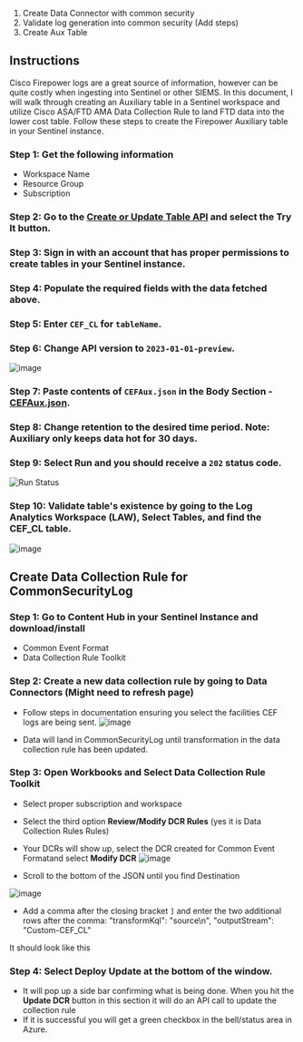 1. Create Data Connector with common security
2. Validate log generation into common security (Add steps)
3. Create Aux Table

## Instructions

Cisco Firepower logs are a great source of information, however can be quite costly when ingesting into Sentinel or other SIEMS. In this document, I will walk through creating an Auxiliary table in a Sentinel workspace and utilize Cisco ASA/FTD AMA Data Collection Rule to land FTD data into the lower cost table. Follow these steps to create the Firepower Auxiliary table in your Sentinel instance.

### Step 1: Get the following information
- Workspace Name
- Resource Group
- Subscription

### Step 2: Go to the [Create or Update Table API](https://learn.microsoft.com/en-us/rest/api/loganalytics/tables/create-or-update?view=rest-loganalytics-2022-10-01&tabs=HTTP) and select the **Try It** button.

### Step 3: Sign in with an account that has proper permissions to create tables in your Sentinel instance.

### Step 4: Populate the required fields with the data fetched above.

### Step 5: Enter `CEF_CL` for `tableName`.

### Step 6: Change API version to `2023-01-01-preview`.

![image](https://github.com/user-attachments/assets/1430ff9c-cc59-4446-b5de-07b2b4112a3e)


### Step 7: Paste contents of `CEFAux.json` in the Body Section - [CEFAux.json](https://github.com/MSJosh/documentation/blob/main/Sentinel/Firewall/CommonSecurityLog/CEFAux.json).

### Step 8: Change retention to the desired time period. **Note:** Auxiliary only keeps data hot for 30 days.

### Step 9: Select **Run** and you should receive a `202` status code.

![Run Status](https://github.com/user-attachments/assets/606a1002-a61f-41f5-aeb8-e01f3eda775c)

### Step 10: Validate table's existence by going to the Log Analytics Workspace (LAW), Select Tables, and find the CEF_CL table.
![image](https://github.com/user-attachments/assets/d3e814d1-c149-4553-879c-af020ced1aab)


## Create Data Collection Rule for CommonSecurityLog

### Step 1: Go to Content Hub in your Sentinel Instance and download/install 
  - Common Event Format
  - Data Collection Rule Toolkit 

### Step 2: Create a new data collection rule by going to Data Connectors (Might need to refresh page)
- Follow steps in documentation ensuring you select the facilities CEF logs are being sent.
  ![image](https://github.com/user-attachments/assets/66bceaa1-aae0-4ff5-addd-220a74b690ed)

- Data will land in CommonSecurityLog until transformation in the data collection rule has been updated.

### Step 3: Open Workbooks and Select Data Collection Rule Toolkit 
- Select proper subscription and workspace
- Select the third option **Review/Modify DCR Rules** (yes it is Data Collection Rules Rules)
- Your DCRs will show up, select the DCR created for  Common Event Formatand select **Modify DCR**
 ![image](https://github.com/user-attachments/assets/121f16a2-0b4f-4f93-b571-d681f237644a)

- Scroll to the bottom of the JSON until you find Destination

![image](https://github.com/user-attachments/assets/b3f18174-92fa-428b-a01a-d07a56746499)

- Add a comma after the closing bracket `]` and enter the two additional rows after the comma:
          "transformKql": "source\n",
          "outputStream": "Custom-CEF_CL"

It should look like this

### Step 4: Select **Deploy Update** at the bottom of the window. 
- It will pop up a side bar confirming what is being done. When you hit the **Update DCR** button in this section it will do an API call to update the collection rule
- If it is successful you will get a green checkbox in the bell/status area in Azure.
